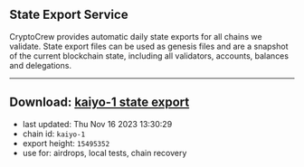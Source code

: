 ## State Export Service
CryptoCrew provides automatic daily state exports for all chains we validate. State export files can be used as genesis files and are a snapshot of the current blockchain state, including all validators, accounts, balances and delegations.

---
**Download: [kaiyo-1 state export](https://dl.ccvalidators.com/SERVICE/kujira/kaiyo-1_export_15495352.json)**
---

- last updated: Thu Nov 16 2023 13:30:29
- chain id: `kaiyo-1`
- export height: `15495352`
- use for: airdrops, local tests, chain recovery
